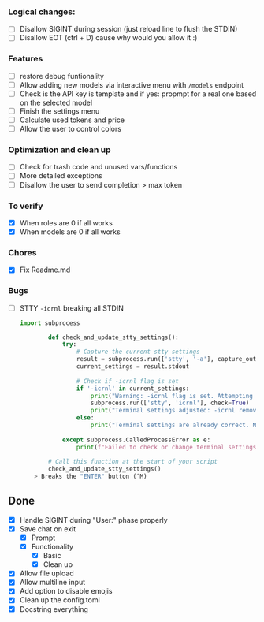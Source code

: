 ### Logical changes:

- [ ] Disallow SIGINT during session (just reload line to flush the STDIN)
- [ ] Disallow EOT (ctrl + D) cause why would you allow it :)

### Features

- [ ] restore debug funtionality
- [ ] Allow adding new models via interactive menu with `/models` endpoint
- [ ] Check is the API key is template and if yes: propmpt for a real one based on the selected model
- [ ] Finish the settings menu
- [ ] Calculate used tokens and price
- [ ] Allow the user to control colors

### Optimization and clean up

- [ ] Check for trash code and unused vars/functions
- [ ] More detailed exceptions
- [ ] Disallow the user to send completion > max token

### To verify

- [x] When roles are 0 if all works
- [x] When models are 0 if all works

### Chores

- [x] Fix Readme.md

### Bugs

- [ ] STTY `-icrnl` breaking all STDIN
  ```python
  import subprocess

          def check_and_update_stty_settings():
              try:
                  # Capture the current stty settings
                  result = subprocess.run(['stty', '-a'], capture_output=True, text=True, check=True)
                  current_settings = result.stdout
        
                  # Check if -icrnl flag is set
                  if '-icrnl' in current_settings:
                      print("Warning: -icrnl flag is set. Attempting to change terminal settings...")
                      subprocess.run(['stty', 'icrnl'], check=True)
                      print("Terminal settings adjusted: -icrnl removed.")
                  else:
                      print("Terminal settings are already correct. No change needed.")
        
              except subprocess.CalledProcessError as e:
                  print(f"Failed to check or change terminal settings: {e}")
        
          # Call this function at the start of your script
          check_and_update_stty_settings()
      > Breaks the "ENTER" button (^M)

## Done

- [x] Handle SIGINT during "User:" phase properly
- [x] Save chat on exit
    - [x] Prompt
    - [x] Functionality
        - [x] Basic
        - [x] Clean up
- [x] Allow file upload
- [x] Allow multiline input
- [x] Add option to disable emojis
- [x] Clean up the config.toml
- [x] Docstring everything